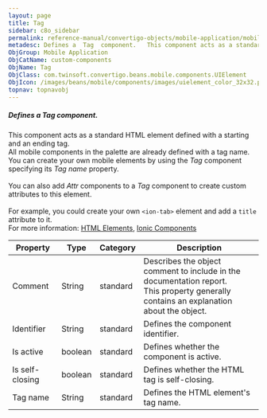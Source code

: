```yaml
---
layout: page
title: Tag
sidebar: c8o_sidebar
permalink: reference-manual/convertigo-objects/mobile-application/mobile-components/custom-components/tag/
metadesc: Defines a  Tag  component.   This component acts as a standard HTML element defined with a starting and an ending tag. All mobile components in the pa
ObjGroup: Mobile Application
ObjCatName: custom-components
ObjName: Tag
ObjClass: com.twinsoft.convertigo.beans.mobile.components.UIElement
ObjIcon: /images/beans/mobile/components/images/uielement_color_32x32.png
topnav: topnavobj
---
```

##### Defines a <i>Tag</i> component. 

This component acts as a standard HTML element defined with a starting and an ending tag.<br/>All mobile components in the palette are already defined with a tag name. You can create your own mobile elements by using the <i>Tag</i> component specifying its <i>Tag name</i> property. <br /><br /> You can also add <i>Attr</i> components to a <i>Tag</i> component to create custom attributes to this element. <br /><br />For example, you could create your own <code>&lt;ion-tab&gt;</code> element and add a <code>title</code> attribute to it.<br/> For more information: <a href='https://www.w3schools.com/html/html_elements.asp' target='_blank'>HTML Elements</a>, <a href='https://ionicframework.com/docs/v3/components/' target='_blank'>Ionic Components</a>

Property | Type | Category | Description
--- | --- | --- | ---
Comment | String | standard | Describes the object comment to include in the documentation report.<br/>This property generally contains an explanation about the object.
Identifier | String | standard | Defines the component identifier.<br/>
Is active | boolean | standard | Defines whether the component is active.<br/>
Is self-closing | boolean | standard | Defines whether the HTML tag is self-closing.<br/>
Tag name | String | standard | Defines the HTML element's tag name.<br/>
